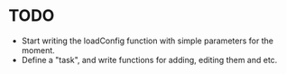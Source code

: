 TODO
====

  * Start writing the loadConfig function with simple parameters for the moment.
  * Define a "task", and write functions for adding, editing them and etc.
